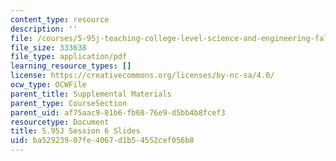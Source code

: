 ```yaml
---
content_type: resource
description: ''
file: /courses/5-95j-teaching-college-level-science-and-engineering-fall-2015/ba52923907fe4067d1b54552cef056b8_MIT5_95JF15_class6_slides.pdf
file_size: 333638
file_type: application/pdf
learning_resource_types: []
license: https://creativecommons.org/licenses/by-nc-sa/4.0/
ocw_type: OCWFile
parent_title: Supplemental Materials
parent_type: CourseSection
parent_uid: af75aac9-81b6-fb68-76e9-d5bb4b8fcef3
resourcetype: Document
title: 5.95J Session 6 Slides
uid: ba529239-07fe-4067-d1b5-4552cef056b8
---
```

